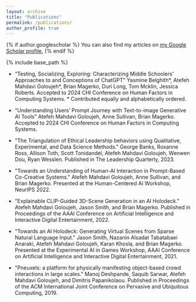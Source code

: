 ```yaml
---
layout: archive
title: "Publications"
permalink: /publications/
author_profile: true
---
```


{% if author.googlescholar %}
  You can also find my articles on <u><a href="{{author.googlescholar}}">my Google Scholar profile</a>.</u>
{% endif %}

{% include base_path %}

<!-- {% for post in site.publications reversed %}
  {% include archive-single.html %}
{% endfor %} -->

* “Testing, Socializing, Exploring: Characterizing Middle Schoolers’ Approaches to and Conceptions of ChatGPT” Yasmine Belghith*, Atefeh Mahdavi Goloujeh*, Brian Magerko, Duri Long, Tom Mcklin, Jessica Roberts. Accepted to 2024 CHI Conference on Human Factors in Computing Systems. * Contributed equally and alphabetically ordered. 

* “Understanding Users’ Prompt Journey with Text-to-image Generative AI Tools” Atefeh Mahdavi Goloujeh, Anne Sullivan, Brian Magerko. Accepted to 2024 CHI Conference on Human Factors in Computing Systems. 

* "The Triangulation of Ethical Leadership behaviors using Qualitative, Experimental, and Data Science Methods." George Banks, Roxanne Ross, Allison Toth, Scott Tonidandel, Atefeh Mahdavi Goloujeh, Wenwen Dou, Ryan Wesslen. Published in The Leadership Quarterly, 2023. 

* "Towards an Understanding of Human-AI Interaction in Prompt-Based Co-Creative Systems." Atefeh Mahdavi Goloujeh, Anne Sullivan, and Brian Magerko. Presented at the Human-Centered AI Workshop, NeurIPS 2022.  

* "Explainable CLIP-Guided 3D-Scene Generation in an AI Holodeck." Atefeh Mahdavi Goloujeh, Jason Smith, and Brian Magerko. Published in Proceedings of the AAAI Conference on Artificial Intelligence and Interactive Digital Entertainment, 2022. 

* "Towards an AI Holodeck: Generating Virtual Scenes from Sparse Natural Language Input." Jason Smith, Nazanin Alsadat Tabatabaei Anaraki, Atefeh Mahdavi Goloujeh, Karan Khosla, and Brian Magerko. Presented at the Experimental AI in Games Workshop, AAAI Conference on Artificial Intelligence and Interactive Digital Entertainment, 2021. 

* "Pneuxels: a platform for physically manifesting object-based crowd interactions in large scales." Manoj Deshpande, Saquib Sarwar, Atefeh Mahdavi Goloujeh, and Dimitris Papanikolaou. Published in Proceedings of the ACM International Joint Conference on Pervasive and Ubiquitous Computing, 2019. 
